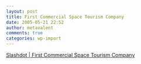 ```yaml
---
layout: post
title: First Commercial Space Tourism Company
date: 2005-05-21 22:52
author: metavalent
comments: true
categories: wp-import
---
```

<a href="http://science.slashdot.org/article.pl?sid=05/05/21/1814213&amp;from=rss">Slashdot | First Commercial Space Tourism Company</a>
